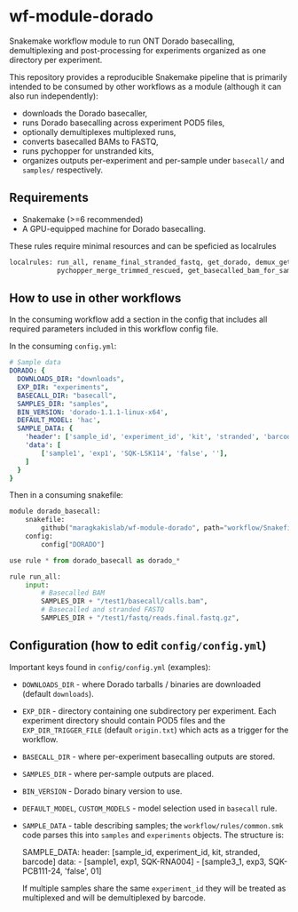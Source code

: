 # wf-module-dorado

Snakemake workflow module to run ONT Dorado basecalling, demultiplexing and
post-processing for experiments organized as one directory per experiment.

This repository provides a reproducible Snakemake pipeline that is primarily
intended to be consumed by other workflows as a module (although it can also run
independently):

- downloads the Dorado basecaller,
- runs Dorado basecalling across experiment POD5 files,
- optionally demultiplexes multiplexed runs,
- converts basecalled BAMs to FASTQ,
- runs pychopper for unstranded kits,
- organizes outputs per-experiment and per-sample under `basecall/` and
    `samples/` respectively.

## Requirements

- Snakemake (>=6 recommended)
- A GPU-equipped machine for Dorado basecalling.

These rules require minimal resources and can be speficied as localrules

```python
localrules: run_all, rename_final_stranded_fastq, get_dorado, demux_get_bam,
            pychopper_merge_trimmed_rescued, get_basecalled_bam_for_sample
```

## How to use in other workflows

In the consuming workflow add a section in the config that includes all required
parameters included in this workflow config file.

In the consuming `config.yml`:
```yaml
# Sample data
DORADO: {
  DOWNLOADS_DIR: "downloads",
  EXP_DIR: "experiments",
  BASECALL_DIR: "basecall",
  SAMPLES_DIR: "samples",
  BIN_VERSION: 'dorado-1.1.1-linux-x64',
  DEFAULT_MODEL: 'hac',
  SAMPLE_DATA: {
    'header': ['sample_id', 'experiment_id', 'kit', 'stranded', 'barcode'],
    'data': [
        ['sample1', 'exp1', 'SQK-LSK114', 'false', ''],
    ]
  }
}
```

Then in a consuming snakefile:

```python
module dorado_basecall:
    snakefile:
        github("maragkakislab/wf-module-dorado", path="workflow/Snakefile")
    config:
        config["DORADO"]

use rule * from dorado_basecall as dorado_*

rule run_all:
    input:
        # Basecalled BAM
        SAMPLES_DIR + "/test1/basecall/calls.bam",
        # Basecalled and stranded FASTQ
        SAMPLES_DIR + "/test1/fastq/reads.final.fastq.gz",
```

## Configuration (how to edit `config/config.yml`)

Important keys found in `config/config.yml` (examples):

- `DOWNLOADS_DIR` - where Dorado tarballs / binaries are downloaded (default
    `downloads`).
- `EXP_DIR` - directory containing one subdirectory per experiment. Each
    experiment directory should contain POD5 files and the `EXP_DIR_TRIGGER_FILE`
    (default `origin.txt`) which acts as a trigger for the workflow.
- `BASECALL_DIR` - where per-experiment basecalling outputs are stored.
- `SAMPLES_DIR` - where per-sample outputs are placed.
- `BIN_VERSION` - Dorado binary version to use.
- `DEFAULT_MODEL`, `CUSTOM_MODELS` - model selection used in `basecall` rule.
- `SAMPLE_DATA` - table describing samples; the `workflow/rules/common.smk`
    code parses this into `samples` and `experiments` objects. The structure is:

    SAMPLE_DATA:
        header: [sample_id, experiment_id, kit, stranded, barcode]
        data:
            - [sample1, exp1, SQK-RNA004]
            - [sample3_1, exp3, SQK-PCB111-24, 'false', 01]

    If multiple samples share the same `experiment_id` they will be treated as
    multiplexed and will be demultiplexed by barcode.
